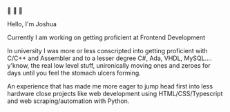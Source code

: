 👋  👋  👋

Hello, I'm Joshua

Currently I am working on getting proficient at Frontend Development

In university I was more or less conscripted into getting proficient with C/C++ and Assembler and to a lesser degree C#, Ada, VHDL, MySQL.... y'know, the real low level stuff, unironically moving ones and zeroes for days until you feel the stomach ulcers forming.

An experience that has made me more eager to jump head first into less hardware close projects like web development using HTML/CSS/Typescript and web scraping/automation with Python.

<!---
frumsrekovni/frumsrekovni is a ✨ special ✨ repository because its `README.md` (this file) appears on your GitHub profile.
You can click the Preview link to take a look at your changes.
--->
